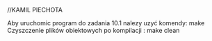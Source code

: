 //KAMIL PIECHOTA

Aby uruchomic program do zadania 10.1 nalezy uzyć komendy: make
Czyszczenie plików obiektowych po kompilacji : make clean